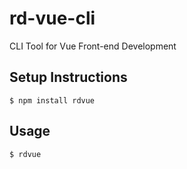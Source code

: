 # rd-vue-cli

CLI Tool for Vue Front-end Development

## Setup Instructions

    $ npm install rdvue

## Usage

    $ rdvue
